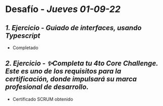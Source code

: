 # Desafío - *Jueves 01-09-22*

## *1. Ejercicio - Guiado de interfaces, usando Typescript*

- Completado

## *2. Ejercicio - ✨Completa tu 4to Core Challenge. Este es uno de los requisitos para la certificación, donde impulsará su marca profesional de desarrollo.*

- Certificado SCRUM obtenido


